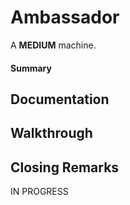 <h1> Ambassador </h1>

A <b>MEDIUM</b> machine.

<h4>Summary</h4>


<h2> Documentation </h2>



<h2> Walkthrough </h2>


<h2> Closing Remarks </h2>


IN PROGRESS
